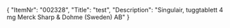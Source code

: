 {
  "ItemNr": "002328",
  "Title": "test",
  "Description": "Singulair, tuggtablett 4 mg Merck Sharp & Dohme (Sweden) AB"
}